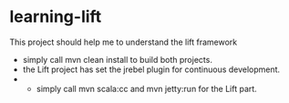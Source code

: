 learning-lift
=============

This project should help me to understand the lift framework

- simply call mvn clean install to build both projects. 
- the Lift project has set the jrebel plugin for continuous development. 
- - simply call mvn scala:cc and mvn jetty:run for the Lift part.